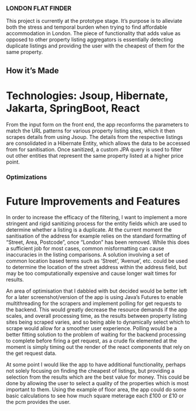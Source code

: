 ### LONDON FLAT FINDER
This project is currently at the prototype stage. It’s purpose is to alleviate both the stress and temporal burden when trying to find affordable accommodation in London. The piece of functionality that adds value as opposed to other property listing aggregators is essentially detecting duplicate listings and providing the user with the cheapest of them for the same property.
## How it’s Made
# Technologies: Jsoup, Hibernate, Jakarta, SpringBoot, React
From the input form on the front end, the app reconforms the parameters to match the URL patterns for various property listing sites, which it then scrapes details from using Jsoup. The details from the respective listings are consolidated in a Hibernate Entity, which allows the data to be accessed from for sanitisation. Once sanitized, a custom JPA query is used to filter out other entities that represent the same property listed at a higher price point. 

### Optimizations
# Future Improvements and Features
In order to increase the efficacy of the filtering, I want to implement a more stringent and rigid sanitizing process for the entity fields which are used to determine whether a listing is a duplicate. At the current moment the sanitisation of the address for example relies on the standard formatting of “Street, Area, Postcode”, once “London” has been removed. While this does a sufficient job for most cases, common misformatting can cause inaccuracies in the listing comparisons. A solution involving a set of common location based terms such as ‘Street’, ‘Avenue’, etc. could be used to determine the location of the street address within the address field, but may be too computationally expensive and cause longer wait times for results. 

An area of optimisation that I dabbled with but decided would be better left for a later screenshot/version of the app is using Java’s Futures to enable multithreading for the scrapers and implement polling for get requests to the backend. This would greatly decrease the resource demands if the app scales, and overall processing time, as the results between property listing sites being scraped varies, and so being able to dynamically select which to scrape would allow for a smoother user experience. Polling would be a better fitting solution to the problem of waiting for the backend processing to complete before firing a get request, as a crude fix elemented at the moment is simply timing out the render of the react components that rely on the get request data.

At some point I would like the app to have additional functionality, perhaps not solely focusing on finding the cheapest of listings, but providing a selection from the results which are the best value for money. This could be done by allowing the user to select a quality of the properties which is most important to them. Using the example of floor area, the app could do some basic calculations to see how much square meterage each £100 or £10 or the pcm provides the user. 
